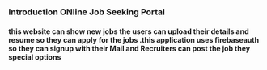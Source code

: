 ### Introduction ONline Job Seeking Portal 


#### this website can show new jobs the users can upload their details and resume so they can apply for the jobs .this application uses firebaseauth so they can signup with their Mail and Recruiters can post the job they special options